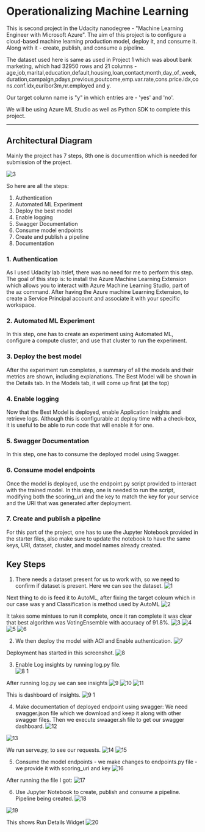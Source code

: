 # Operationalizing Machine Learning #


This is second project in the Udacity nanodegree - "Machine Learning Engineer with Microsoft Azure". The aim of this project is to configure a cloud-based machine learning production model, deploy it, and consume it. Along with it - create, publish, and consume a pipeline.

The dataset used here is same as used in Project 1 which was about bank marketing, which had 32950 rows and 21 columns - age,job,marital,education,default,housing,loan,contact,month,day_of_week,duration,campaign,pdays,previous,poutcome,emp.var.rate,cons.price.idx,cons.conf.idx,euribor3m,nr.employed and y.

Our target column name is "y" in which entries are - 'yes' and 'no'.

We will be using Azure ML Studio as well as Python SDK to complete this project. 

- - - -

## Architectural Diagram ##

Mainly the project has 7 steps, 8th one is documenttion which is needed for submission of the project. 

![3](https://user-images.githubusercontent.com/34343621/115155839-40a91880-a09f-11eb-8ba4-7dc7069f2d5a.png)

So here are all the steps:

1. Authentication
2. Automated ML Experiment
3. Deploy the best model
4. Enable logging
5. Swagger Documentation
6. Consume model endpoints
7. Create and publish a pipeline
8. Documentation

### 1. Authentication ###
As I used Udacity lab itslef, there was no need for me to perform this step. The goal of this step is: to install the Azure Machine Learning Extension which allows you to interact with Azure Machine Learning Studio, part of the az command. After having the Azure machine Learning Extension, to create a Service Principal account and associate it with your specific workspace.


### 2. Automated ML Experiment ###
In this step, one has to create an experiment using Automated ML, configure a compute cluster, and use that cluster to run the experiment.


### 3. Deploy the best model ###
After the experiment run completes, a summary of all the models and their metrics are shown, including explanations. The Best Model will be shown in the Details tab. In the Models tab, it will come up first (at the top)

### 4. Enable logging ### 
Now that the Best Model is deployed, enable Application Insights and retrieve logs. Although this is configurable at deploy time with a check-box, it is useful to be able to run code that will enable it for one.

### 5. Swagger Documentation ###
In this step, one has to consume the deployed model using Swagger.

### 6. Consume model endpoints ###
Once the model is deployed, use the endpoint.py script provided to interact with the trained model. In this step, one is needed to run the script, modifying both the scoring_uri and the key to match the key for your service and the URI that was generated after deployment.

### 7. Create and publish a pipeline ###
For this part of the project, one has to use the Jupyter Notebook provided in the starter files, also make sure to update the notebook to have the same keys, URI, dataset, cluster, and model names already created.

## Key Steps ##
1. There needs a dataset present for us to work with, so we need to confirm if dataset is present. Here we can see the dataset. 
![1](https://user-images.githubusercontent.com/34343621/115162401-f33da300-a0c0-11eb-834d-0e758cfa145a.png)

Next thing to do is feed it to AutoML, after fixing the target coloum which in our case was y and Classification is method used by AutoML
![2](https://user-images.githubusercontent.com/34343621/115162442-241dd800-a0c1-11eb-92aa-44741be5a607.png)

It takes some mintues to run it complete, once it ran complete it was clear that best algorithm was VotingEnsemble with accuracy of 91.8%.
![3](https://user-images.githubusercontent.com/34343621/115162573-fe450300-a0c1-11eb-89fa-dcaae3458ca3.png)
![4](https://user-images.githubusercontent.com/34343621/115162574-01d88a00-a0c2-11eb-820d-6bac4cf24a05.png)
![5](https://user-images.githubusercontent.com/34343621/115162588-1452c380-a0c2-11eb-9ee6-6716ae1d0c2f.png)
![6](https://user-images.githubusercontent.com/34343621/115162725-ab1f8000-a0c2-11eb-8291-599f41e17955.png)


2. We then deploy the model with ACI and Enable authentication. 
![7](https://user-images.githubusercontent.com/34343621/115162673-77dcf100-a0c2-11eb-820a-78589ffd45e0.png)

Deployment has started in this screenshot. 
![8](https://user-images.githubusercontent.com/34343621/115163446-cd1b0180-a0c6-11eb-8a13-f2d681bc858b.png)

3.  Enable Log insights by running log.py file.  
![8 1](https://user-images.githubusercontent.com/34343621/115163624-c214a100-a0c7-11eb-95e8-92f5432544b5.png)

After running log.py we can see insights
![9](https://user-images.githubusercontent.com/34343621/115163512-1f5c2280-a0c7-11eb-8cff-c00c14ffd2f1.png)
![10](https://user-images.githubusercontent.com/34343621/115163680-1ae43980-a0c8-11eb-8b37-5b7d5bf897d6.png)
![11](https://user-images.githubusercontent.com/34343621/115163683-1ddf2a00-a0c8-11eb-8d93-a6fac602012b.png)

This is dashboard of insights. 
![9 1](https://user-images.githubusercontent.com/34343621/115163505-12d7ca00-a0c7-11eb-932b-435678941cb2.png)

4. Make documentation of deployed endpoint using swagger: We need swagger.json file which we download and keep it along with other swagger files. Then we execute swaager.sh file to get our swagger dashboard. 
![12](https://user-images.githubusercontent.com/34343621/115163686-26cffb80-a0c8-11eb-8a17-2f6ac88f2320.png)

 ![13](https://user-images.githubusercontent.com/34343621/115163715-4a934180-a0c8-11eb-918a-a9619352ebd1.png)

We run serve.py, to see our requests. 
![14](https://user-images.githubusercontent.com/34343621/115163744-6bf42d80-a0c8-11eb-8f67-f20c54888162.png)
![15](https://user-images.githubusercontent.com/34343621/115163750-71ea0e80-a0c8-11eb-89a6-c01d107c1337.png)

5. Consume the model endpoints - we make changes to endpoints.py file - we provide it with scoring_uri and key
![16](https://user-images.githubusercontent.com/34343621/115163818-e7ee7580-a0c8-11eb-94a2-fedc861f56ba.png)

After running the file I got:
![17](https://user-images.githubusercontent.com/34343621/115163835-00f72680-a0c9-11eb-96e0-4f533dff784c.png)

6. Use Jupyter Notebook to create, publish and consume a pipeline.
Pipeline being created. 
![18](https://user-images.githubusercontent.com/34343621/115163853-18ceaa80-a0c9-11eb-8c3a-c5efb94b9e7b.png)

![19](https://user-images.githubusercontent.com/34343621/115163874-3439b580-a0c9-11eb-99ff-622df7409170.png)

This shows Run Details Widget
![20](https://user-images.githubusercontent.com/34343621/115163899-64815400-a0c9-11eb-8e60-b1ca1a7bf4ed.png)




